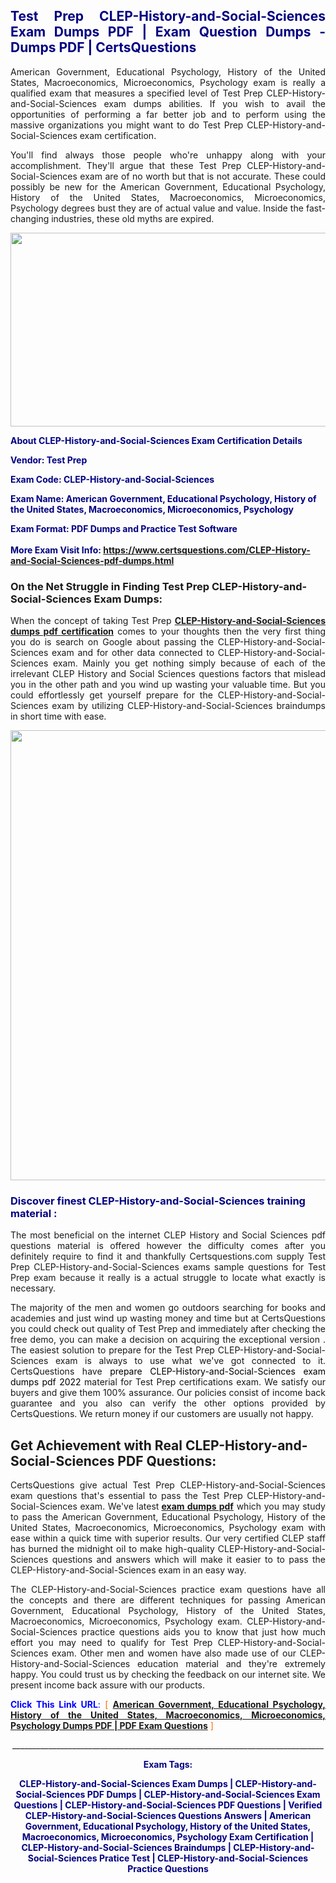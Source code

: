 <h2 style="text-align: justify;"><span style="color: #000080;">Test Prep CLEP-History-and-Social-Sciences Exam Dumps PDF | Exam Question Dumps - Dumps PDF | CertsQuestions</span></h2>
<p style="text-align: justify;">American Government, Educational Psychology, History of the United States, Macroeconomics, Microeconomics, Psychology exam is really a qualified exam that measures a specified level of Test Prep  CLEP-History-and-Social-Sciences exam dumps abilities. If you wish to avail the opportunities of performing a far better job and to perform using the massive organizations you might want to do Test Prep CLEP-History-and-Social-Sciences exam certification.</p>
<p style="text-align: justify;">You'll find always those people who're unhappy along with your accomplishment. They'll argue that these Test Prep  CLEP-History-and-Social-Sciences exam are of no worth but that is not accurate. These could possibly be new for the American Government, Educational Psychology, History of the United States, Macroeconomics, Microeconomics, Psychology degrees bust they are of actual value and value. Inside the fast-changing industries, these old myths are expired.</p>
<p><img style="display: block; margin-left: auto; margin-right: auto;" src="https://i.imgur.com/eaP4ae9.png" width="840" height="310" /></p>
<p><span style="color: #000080;"><strong>About CLEP-History-and-Social-Sciences Exam Certification Details</strong></span></p>
<p><span style="color: #000080;"><strong>Vendor: Test Prep<br /></strong></span></p>
<p><span style="color: #000080;"><strong>Exam Code: CLEP-History-and-Social-Sciences</strong></span></p>
<p><span style="color: #000080;"><strong>Exam Name: American Government, Educational Psychology, History of the United States, Macroeconomics, Microeconomics, Psychology</strong></span></p>
<p><span style="color: #000080;"><strong>Exam Format: PDF Dumps and Practice Test Software<br /><br />More Exam Visit Info: <span style="color: #ff6600;"><a href="https://www.certsquestions.com/CLEP-History-and-Social-Sciences-pdf-dumps.html">https://www.certsquestions.com/CLEP-History-and-Social-Sciences-pdf-dumps.html</a></span></strong></span></p>
<h3>On the Net Struggle in Finding Test Prep CLEP-History-and-Social-Sciences Exam Dumps:</h3>
<p style="text-align: justify;">When the concept of taking Test Prep <a href="https://www.certsquestions.com/CLEP-History-and-Social-Sciences-pdf-dumps.html"><strong> CLEP-History-and-Social-Sciences dumps pdf certification</strong></a> comes to your thoughts then the very first thing you do is search on Google about passing the CLEP-History-and-Social-Sciences exam and for other data connected to CLEP-History-and-Social-Sciences exam. Mainly you get nothing simply because of each of the irrelevant CLEP History and Social Sciences questions factors that mislead you in the other path and you wind up wasting your valuable time. But you could effortlessly get yourself prepare for the CLEP-History-and-Social-Sciences exam by utilizing CLEP-History-and-Social-Sciences braindumps in short time with ease.</p>
<p><a href="https://www.certsquestions.com/CLEP-History-and-Social-Sciences-pdf-dumps.html"><img style="display: block; margin-left: auto; margin-right: auto;" src="https://i.imgur.com/pxhoKQ2.png" width="720" /></a></p>
<h3><span style="color: #000080;">Discover finest  CLEP-History-and-Social-Sciences training material :</span></h3>
<p style="text-align: justify;">The most beneficial on the internet CLEP History and Social Sciences pdf questions material is offered however the difficulty comes after you definitely require to find it and thankfully Certsquestions.com supply Test Prep CLEP-History-and-Social-Sciences exams sample questions for Test Prep  exam because it really is a actual struggle to locate what exactly is necessary.</p>
<p style="text-align: justify;">The majority of the men and women go outdoors searching for books and academies and just wind up wasting money and time but at CertsQuestions you could check out quality of Test Prep  and immediately after checking the free demo, you can make a decision on acquiring the exceptional version . The easiest solution to prepare for the Test Prep CLEP-History-and-Social-Sciences exam is always to use what we've got connected to it. CertsQuestions have <span style="color: #000000;">prepare CLEP-History-and-Social-Sciences exam dumps pdf 2022</span> material for Test Prep certifications exam. We satisfy our buyers and give them 100% assurance. Our policies consist of income back guarantee and you also can verify the other options provided by CertsQuestions. We return money if our customers are usually not happy.</p>
<h2>Get Achievement with Real CLEP-History-and-Social-Sciences PDF Questions:</h2>
<p style="text-align: justify;">CertsQuestions give actual Test Prep CLEP-History-and-Social-Sciences exam questions that's essential to pass the Test Prep  CLEP-History-and-Social-Sciences exam. We've latest<strong>&nbsp;<a href="https://www.certsquestions.com/">exam dumps pdf</a></strong>&nbsp;which you may study to pass the American Government, Educational Psychology, History of the United States, Macroeconomics, Microeconomics, Psychology exam with ease within a quick time with superior results. Our very certified CLEP staff has burned the midnight oil to make high-quality CLEP-History-and-Social-Sciences questions and answers which will make it easier to to pass the CLEP-History-and-Social-Sciences exam in an easy way.</p>
<p style="text-align: justify;">The CLEP-History-and-Social-Sciences practice exam questions have all the concepts and there are different techniques for passing American Government, Educational Psychology, History of the United States, Macroeconomics, Microeconomics, Psychology exam. CLEP-History-and-Social-Sciences practice questions aids you to know that just how much effort you may need to qualify for Test Prep  CLEP-History-and-Social-Sciences exam. Other men and women have also made use of our CLEP-History-and-Social-Sciences education material and they're extremely happy. You could trust us by checking the feedback on our internet site. We present income back assure with our products.</p>
<p style="text-align: justify;"><span style="color: #0000ff;"><strong>Click This Link URL</strong>:</span> <span style="color: #ff6600;">[ <strong><a href="https://www.certsquestions.com/clep-certification.html">American Government, Educational Psychology, History of the United States, Macroeconomics, Microeconomics, Psychology Dumps PDF | PDF Exam Questions</a></strong> ]</span></p>
<p style="text-align: center;">______________________________________________________________________________</p>
<p style="text-align: center;"><span style="color: #000080;"><strong>Exam Tags:</strong></span></p>
<p style="text-align: center;"><span style="color: #000080;"><strong>CLEP-History-and-Social-Sciences Exam Dumps | CLEP-History-and-Social-Sciences PDF Dumps | CLEP-History-and-Social-Sciences Exam Questions | CLEP-History-and-Social-Sciences PDF Questions | Verified CLEP-History-and-Social-Sciences Questions Answers | American Government, Educational Psychology, History of the United States, Macroeconomics, Microeconomics, Psychology Exam Certification | CLEP-History-and-Social-Sciences Braindumps | CLEP-History-and-Social-Sciences Pratice Test | CLEP-History-and-Social-Sciences Practice Questions</strong></span></p>
